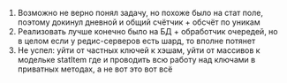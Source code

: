 1. Возможно не верно понял задачу, но похоже было на стат поле, поэтому докинул дневной и общий счётчик + обсчёт по уникам
2. Реализовать лучше конечно было на БД + обработчик очередей, но в целом если у редис-серверов есть шард, то вполне потянет
3. Не успел: уйти от частных ключей к хэшам, уйти от массивов к модельке statItem где и проводить всю работу над ключами в приватных методах, а не вот это вот всё

